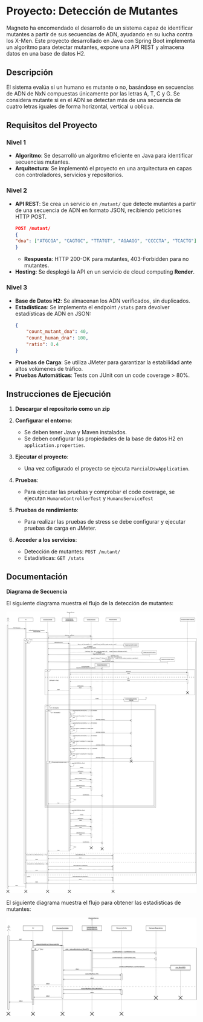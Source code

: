 # Proyecto: Detección de Mutantes

Magneto ha encomendado el desarrollo de un sistema capaz de identificar mutantes a partir de sus secuencias de ADN, ayudando en su lucha contra los X-Men. Este proyecto desarrollado en Java con Spring Boot implementa un algoritmo para detectar mutantes, expone una API REST y almacena datos en una base de datos H2.

## Descripción

El sistema evalúa si un humano es mutante o no, basándose en secuencias de ADN de NxN compuestas únicamente por las letras A, T, C y G. Se considera mutante si en el ADN se detectan más de una secuencia de cuatro letras iguales de forma horizontal, vertical u oblicua.

## Requisitos del Proyecto

### Nivel 1
- **Algoritmo**: Se desarrolló un algoritmo eficiente en Java para identificar secuencias mutantes.
- **Arquitectura**: Se implementó el proyecto en una arquitectura en capas con controladores, servicios y repositorios.

### Nivel 2
- **API REST**: Se crea un servicio en `/mutant/` que detecte mutantes a partir de una secuencia de ADN en formato JSON, recibiendo peticiones HTTP POST.
  ```json
  POST /mutant/
  {
  "dna": ["ATGCGA", "CAGTGC", "TTATGT", "AGAAGG", "CCCCTA", "TCACTG"]
  }
  ```
  - **Respuesta**: HTTP 200-OK para mutantes, 403-Forbidden para no mutantes.
- **Hosting**: Se desplegó la API en un servicio de cloud computing **Render**.

### Nivel 3
- **Base de Datos H2**: Se almacenan los ADN verificados, sin duplicados.
- **Estadísticas**: Se implementa el endpoint `/stats` para devolver estadísticas de ADN en JSON:
  ```json
  {
      "count_mutant_dna": 40,
      "count_human_dna": 100,
      "ratio": 0.4
  }
  ```
- **Pruebas de Carga**: Se utiliza JMeter para garantizar la estabilidad ante altos volúmenes de tráfico.
- **Pruebas Automáticas**: Tests con JUnit con un code coverage > 80%.

## Instrucciones de Ejecución

1. **Descargar el repositorio como un zip**

2. **Configurar el entorno**:
   - Se deben tener Java y Maven instalados.
   - Se deben configurar las propiedades de la base de datos H2 en `application.properties`.

3. **Ejecutar el proyecto**:
   - Una vez cofigurado el proyecto se ejecuta `ParcialDswApplication`.

4. **Pruebas**:
   - Para ejecutar las pruebas y comprobar el code coverage, se ejecutan `HumanoControllerTest` y `HumanoServiceTest`

5. **Pruebas de rendimiento**:
   - Para realizar las pruebas de stress se debe configurar y ejecutar pruebas de carga en JMeter.

6. **Acceder a los servicios**:
   - Detección de mutantes: `POST /mutant/`
   - Estadísticas: `GET /stats`

## Documentación

**Diagrama de Secuencia**

El siguiente diagrama muestra el flujo de la detección de mutantes:

![Diagrama de Secuencia POST](docs/ParcialDSW1.png)

El siguiente diagrama muestra el flujo para obtener las estadisticas de mutantes:

![Diagrama de Secuencia POST](docs/ParcialDSW2.png)
